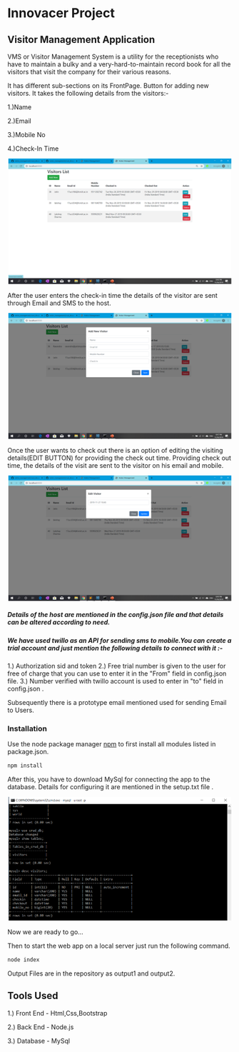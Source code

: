 # Innovacer Project
## Visitor Management Application
VMS or Visitor Management System is a utility for the receptionists who have to maintain a bulky and a very-hard-to-maintain record book for all the visitors that visit the company for their various reasons.

It has different sub-sections on its FrontPage. Button for adding new visitors. It takes the following details from the visitors:-

1.)Name

2.)Email
 
3.)Mobile No

4.)Check-In Time

<p align="center">
  <img src="https://github.com/lakshaysharma14/Innovacer_Project/blob/master/homepage.png" width="500" title="hover text">
</p>

After the user enters the check-in time the details of the visitor are sent through Email and SMS to the host.

<p align="center">
  <img src="https://github.com/lakshaysharma14/Innovacer_Project/blob/master/add_visitor.png" width="500" title="hover text">
</p>

Once the user wants to check out there is an option of editing the visiting details(EDIT BUTTON) for providing the check out time. Providing check out time, the details of the visit are sent to the visitor on his email and mobile.
<p align="center">
  <img src="https://github.com/lakshaysharma14/Innovacer_Project/blob/master/chkout.png" width="500" title="hover text">
</p>

##### Details of the host are mentioned in the config.json file and that details can be altered according to need.

##### We have used twillo as an API for sending sms to mobile.You can create a trial account and just mention the following details to connect with it :-

1.) Authorization sid and token
2.) Free trial number is given to the user for free of charge that you can use to enter it in the "From" field in config.json file.
3.) Number verified with twillo account is used to enter in "to" field in config.json .

Subsequently there is a prototype email mentioned used for sending Email to Users.

### Installation

Use the node package manager [npm](https://www.npmjs.com/) to first install all modules listed in package.json.

```bash
npm install

```
After this, you have to download MySql for connecting the app to the database.
Details for configuring it are mentioned in the setup.txt file .

<p align="center">
  <img src="https://github.com/lakshaysharma14/Innovacer_Project/blob/master/sql_table.png" width="500" title="hover text">
</p>

Now we are ready to go...

Then to start the web app on a local server just run the following command.
 
```bash
node index
```

Output Files are in the repository as output1 and output2.

## Tools Used
1.) Front End - Html,Css,Bootstrap

2.) Back End  - Node.js

3.) Database - MySql
